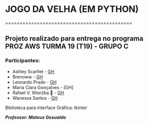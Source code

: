   # JOGO DA VELHA (EM PYTHON)
  ============================================
## Projeto realizado para entrega no programa PROZ AWS TURMA 19 (T19) - GRUPO C

### Participantes:
  + Ashley Scarllet - [GH](https://github.com/AshleyScarllet)
  + Brenoww - [GH](https://github.com/brenoww)
  + Leonardo Prado - [GH](https://github.com/Pradoleo)
  + Maria Clara Gonçalves - [GH]
  + Rafael V. Wierzba 👑 - [GH](https://github.com/rvwierzba) 
  + Wanessa Santos - [GH](https://github.com/WanessaMSantos)

 Biblioteca para interface Gráfica: tkinter

___Professor: Mateus Gesualdo___
